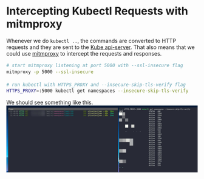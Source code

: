 # Intercepting Kubectl Requests with mitmproxy

Whenever we do `kubectl ..`, the commands are converted to HTTP requests and they are sent to the [Kube api-server](https://kubernetes.io/docs/reference/command-line-tools-reference/kube-apiserver/). That also means that we could use [mitmproxy](https://mitmproxy.org/) to intercept the requests and responses.

```bash
# start mitmproxy listening at port 5000 with --ssl-insecure flag
mitmproxy -p 5000 --ssl-insecure

# run kubectl with HTTPS_PROXY and --insecure-skip-tls-verify flag
HTTPS_PROXY=:5000 kubectl get namespaces --insecure-skip-tls-verify
```

We should see something like this.
![kubectl mitm demo](./kubectl_mitm.jpg)
